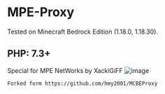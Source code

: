 # MPE-Proxy

Tested on Minecraft Bedrock Edition (1.18.0, 1.18.30).

## PHP: 7.3+

Special for MPE NetWorks by XackiGiFF
![image](https://user-images.githubusercontent.com/29034010/206567147-b7c74394-c3d3-4b46-8367-30db74d1c9e7.png)


```
Forked form https://github.com/hmy2001/MCBEProxy
```
